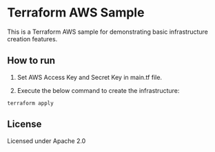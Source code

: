 # Terraform AWS Sample

This is a Terraform AWS sample for demonstrating basic infrastructure creation features.

## How to run

1. Set AWS Access Key and Secret Key in main.tf file.

2. Execute the below command to create the infrastructure:
```
terraform apply
```

## License

Licensed under Apache 2.0
